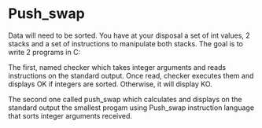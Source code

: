 # Push_swap

Data will need to be sorted. You have at your disposal a set of int values, 2 stacks and a set of instructions to manipulate both stacks.
The goal is to write 2 programs in C:

The first, named checker which takes integer arguments and reads instructions on the standard output. Once read, checker executes them and displays OK if integers are sorted. Otherwise, it will display KO.

The second one called push_swap which calculates and displays on the standard output the smallest progam using Push_swap instruction language that sorts integer arguments received.
